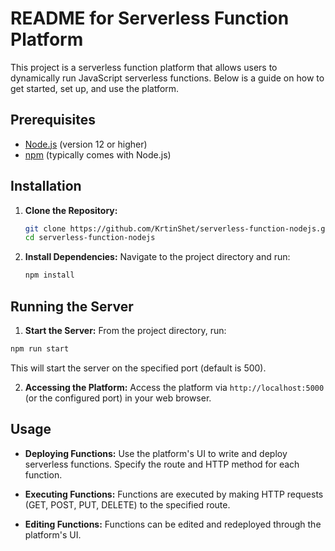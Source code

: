 # README for Serverless Function Platform

This project is a serverless function platform that allows users to dynamically run JavaScript serverless functions. Below is a guide on how to get started, set up, and use the platform.

## Prerequisites

- [Node.js](https://nodejs.org/en/) (version 12 or higher)
- [npm](https://www.npmjs.com/) (typically comes with Node.js)

## Installation

1. **Clone the Repository:**

   ```bash
   git clone https://github.com/KrtinShet/serverless-function-nodejs.git
   cd serverless-function-nodejs
   ```

2. **Install Dependencies:**
   Navigate to the project directory and run:

   ```bash
   npm install
   ```

## Running the Server

1. **Start the Server:**
   From the project directory, run:

```bash
npm run start
```

This will start the server on the specified port (default is 500).

2. **Accessing the Platform:**
   Access the platform via `http://localhost:5000` (or the configured port) in your web browser.

## Usage

- **Deploying Functions:**
  Use the platform's UI to write and deploy serverless functions. Specify the route and HTTP method for each function.

- **Executing Functions:**
  Functions are executed by making HTTP requests (GET, POST, PUT, DELETE) to the specified route.

- **Editing Functions:**
  Functions can be edited and redeployed through the platform's UI.

